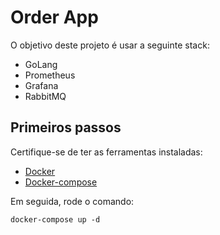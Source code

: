 # Order App

O objetivo deste projeto é usar a seguinte stack:

- GoLang
- Prometheus
- Grafana
- RabbitMQ



## Primeiros passos

Certifique-se de ter as ferramentas instaladas:

- [Docker](https://docs.docker.com/get-docker/)
- [Docker-compose](https://docs.docker.com/compose/install/)

Em seguida, rode o comando:

```shell
docker-compose up -d
```

